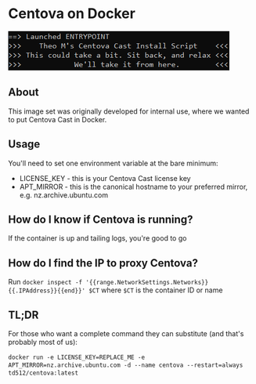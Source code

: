 # Centova on Docker

![Centova Bootstrap](https://raw.githubusercontent.com/td512/Centova-Docker/master/motd.png)

## About

This image set was originally developed for internal use, where we wanted to put Centova Cast in Docker.

## Usage

You'll need to set one environment variable at the bare minimum:

- LICENSE_KEY - this is your Centova Cast license key
- APT_MIRROR - this is the canonical hostname to your preferred mirror, e.g. nz.archive.ubuntu.com

## How do I know if Centova is running?

If the container is up and tailing logs, you're good to go

## How do I find the IP to proxy Centova?

Run `docker inspect -f '{{range.NetworkSettings.Networks}}{{.IPAddress}}{{end}}' $CT` where `$CT` is the container ID or name

## TL;DR

For those who want a complete command they can substitute (and that's probably most of us):

```
docker run -e LICENSE_KEY=REPLACE_ME -e APT_MIRROR=nz.archive.ubuntu.com -d --name centova --restart=always td512/centova:latest
```
